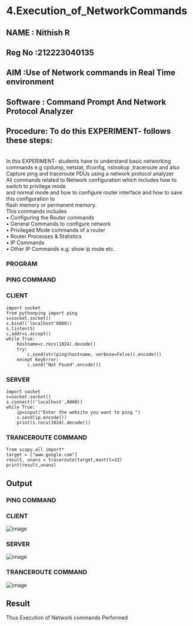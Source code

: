 # 4.Execution_of_NetworkCommands
## NAME : Nithish R
## Reg No :212223040135
## AIM :Use of Network commands in Real Time environment
## Software : Command Prompt And Network Protocol Analyzer
## Procedure: To do this EXPERIMENT- follows these steps:
<BR>
In this EXPERIMENT- students have to understand basic networking commands e.g cpdump, netstat, ifconfig, nslookup ,traceroute and also Capture ping and traceroute PDUs using a network protocol analyzer 
<BR>
All commands related to Network configuration which includes how to switch to privilege mode
<BR>
and normal mode and how to configure router interface and how to save this configuration to
<BR>
flash memory or permanent memory.
<BR>
This commands includes
<BR>
• Configuring the Router commands
<BR>
• General Commands to configure network
<BR>
• Privileged Mode commands of a router 
<BR>
• Router Processes & Statistics
<BR>
• IP Commands
<BR>
• Other IP Commands e.g. show ip route etc.
<BR>

### PROGRAM
### PING COMMAND
### CLIENT
```
import socket 
from pythonping import ping 
s=socket.socket() 
s.bind(('localhost'8000)) 
s.listen(5) 
c,addr=s.accept() 
while True: 
    hostname=c.recv(1024).decode() 
    try: 
        c.send(str(ping(hostname, verbose=False)).encode()) 
    except KeyError: 
        c.send("Not Found".encode())
```
### SERVER
```
import socket 
s=socket.socket() 
s.connect(('localhost',8000)) 
while True: 
    ip=input("Enter the website you want to ping ") 
    s.send(ip.encode()) 
    print(s.recv(1024).decode())
```
### TRANCEROUTE COMMAND
```
from scapy.all import* 
target = ["www.google.com"] 
result, unans = traceroute(target,maxttl=32) 
print(result,unans)
```
## Output
### PING COMMAND
### CLIENT
![image](https://github.com/Magathi7/4.Execution_of_NetworkCommends/assets/144870480/4327fa44-3b3c-4df7-a299-2f825d045a91)
### SERVER
![image](https://github.com/Magathi7/4.Execution_of_NetworkCommends/assets/144870480/5490cabe-9b1e-430b-b2b4-c5502e2ff0ef)
### TRANCEROUTE COMMAND
![image](https://github.com/Magathi7/4.Execution_of_NetworkCommends/assets/144870480/f757da8a-228d-4da9-9581-f22eb076c9a0)
## Result
Thus Execution of Network commands Performed 
